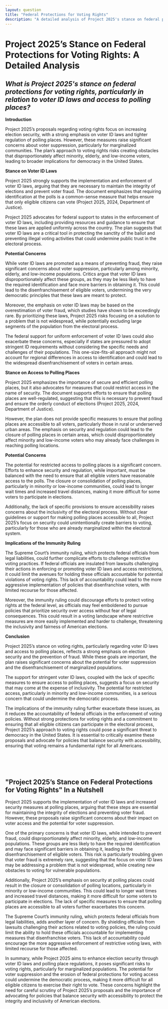 ```yaml
---
layout: question
title: "Federal Protections for Voting Rights"
description: "A detailed analysis of Project 2025's stance on federal protections for voting rights, focusing on voter ID laws and access to polling places."
---
```


# Project 2025’s Stance on Federal Protections for Voting Rights: A Detailed Analysis

## *What is Project 2025's stance on federal protections for voting rights, particularly in relation to voter ID laws and access to polling places?*

**Introduction**

Project 2025’s proposals regarding voting rights focus on increasing election security, with a strong emphasis on voter ID laws and tighter regulation of polling places. However, these measures raise significant concerns about voter suppression, particularly for marginalized communities. The plan’s approach to voting rights risks creating obstacles that disproportionately affect minority, elderly, and low-income voters, leading to broader implications for democracy in the United States.

**Stance on Voter ID Laws**

Project 2025 strongly supports the implementation and enforcement of voter ID laws, arguing that they are necessary to maintain the integrity of elections and prevent voter fraud. The document emphasizes that requiring identification at the polls is a common-sense measure that helps ensure that only eligible citizens can vote (Project 2025, 2024, Department of Justice).

Project 2025 advocates for federal support to states in the enforcement of voter ID laws, including providing resources and guidance to ensure that these laws are applied uniformly across the country. The plan suggests that voter ID laws are a critical tool in protecting the sanctity of the ballot and preventing illegal voting activities that could undermine public trust in the electoral process.

**Potential Concerns**

While voter ID laws are promoted as a means of preventing fraud, they raise significant concerns about voter suppression, particularly among minority, elderly, and low-income populations. Critics argue that voter ID laws disproportionately affect these groups, as they may be less likely to have the required identification and face more barriers in obtaining it. This could lead to the disenfranchisement of eligible voters, undermining the very democratic principles that these laws are meant to protect.

Moreover, the emphasis on voter ID laws may be based on the overestimation of voter fraud, which studies have shown to be exceedingly rare. By prioritizing these laws, Project 2025 risks focusing on a solution to a problem that is not widespread, while potentially excluding large segments of the population from the electoral process.

The federal support for uniform enforcement of voter ID laws could also exacerbate these concerns, especially if states are pressured to adopt stringent ID requirements without considering the specific needs and challenges of their populations. This one-size-fits-all approach might not account for regional differences in access to identification and could lead to the widespread disenfranchisement of voters in certain areas.

**Stance on Access to Polling Places**

Project 2025 emphasizes the importance of secure and efficient polling places, but it also advocates for measures that could restrict access in the name of security. The document supports efforts to ensure that polling places are well-regulated, suggesting that this is necessary to prevent fraud and ensure the orderly conduct of elections (Project 2025, 2024, Department of Justice).

However, the plan does not provide specific measures to ensure that polling places are accessible to all voters, particularly those in rural or underserved urban areas. The emphasis on security and regulation could lead to the closure of polling places in certain areas, which could disproportionately affect minority and low-income voters who may already face challenges in reaching polling locations.

**Potential Concerns**

The potential for restricted access to polling places is a significant concern. Efforts to enhance security and regulation, while important, must be balanced with the need to ensure that all eligible voters have reasonable access to the polls. The closure or consolidation of polling places, particularly in minority or low-income communities, could lead to longer wait times and increased travel distances, making it more difficult for some voters to participate in elections.

Additionally, the lack of specific provisions to ensure accessibility raises concerns about the inclusivity of the electoral process. Without clear guidelines or support for making polling places accessible to all, Project 2025’s focus on security could unintentionally create barriers to voting, particularly for those who are already marginalized within the electoral system.

**Implications of the Immunity Ruling**

The Supreme Court’s immunity ruling, which protects federal officials from legal liabilities, could further complicate efforts to challenge restrictive voting practices. If federal officials are insulated from lawsuits challenging their actions in enforcing or promoting voter ID laws and access restrictions, it could limit the avenues for holding these officials accountable for potential violations of voting rights. This lack of accountability could lead to the more aggressive implementation of policies that disenfranchise voters, with limited recourse for those affected.

Moreover, the immunity ruling could discourage efforts to protect voting rights at the federal level, as officials may feel emboldened to pursue policies that prioritize security over access without fear of legal consequences. This could result in a voting landscape where restrictive measures are more easily implemented and harder to challenge, threatening the inclusivity and fairness of American elections.

**Conclusion**

Project 2025’s stance on voting rights, particularly regarding voter ID laws and access to polling places, reflects a strong emphasis on election security and the prevention of fraud. While these goals are important, the plan raises significant concerns about the potential for voter suppression and the disenfranchisement of marginalized populations.

The support for stringent voter ID laws, coupled with the lack of specific measures to ensure access to polling places, suggests a focus on security that may come at the expense of inclusivity. The potential for restricted access, particularly in minority and low-income communities, is a serious concern that could undermine the democratic process.

The implications of the immunity ruling further exacerbate these issues, as it reduces the accountability of federal officials in the enforcement of voting policies. Without strong protections for voting rights and a commitment to ensuring that all eligible citizens can participate in the electoral process, Project 2025’s approach to voting rights could pose a significant threat to democracy in the United States. It is essential to critically examine these proposals and advocate for policies that balance security with accessibility, ensuring that voting remains a fundamental right for all Americans.

<br><br><br>

## <span id="nutshell">"Project 2025’s Stance on Federal Protections for Voting Rights" In a Nutshell</span>

Project 2025 supports the implementation of voter ID laws and increased security measures at polling places, arguing that these steps are essential for maintaining the integrity of elections and preventing voter fraud. However, these proposals raise significant concerns about their impact on voter access and the potential for voter suppression.

One of the primary concerns is that voter ID laws, while intended to prevent fraud, could disproportionately affect minority, elderly, and low-income populations. These groups are less likely to have the required identification and may face significant barriers in obtaining it, leading to the disenfranchisement of eligible voters. This risk is particularly troubling given that voter fraud is extremely rare, suggesting that the focus on voter ID laws may be addressing a problem that is not widespread, while creating new obstacles to voting for vulnerable populations.

Additionally, Project 2025’s emphasis on security at polling places could result in the closure or consolidation of polling locations, particularly in minority or low-income communities. This could lead to longer wait times and increased travel distances, making it more difficult for some voters to participate in elections. The lack of specific measures to ensure that polling places are accessible to all voters further exacerbates this concern.

The Supreme Court’s immunity ruling, which protects federal officials from legal liabilities, adds another layer of concern. By shielding officials from lawsuits challenging their actions related to voting policies, the ruling could limit the ability to hold these officials accountable for implementing measures that disenfranchise voters. This lack of accountability could encourage the more aggressive enforcement of restrictive voting laws, with limited recourse for those affected.

In summary, while Project 2025 aims to enhance election security through voter ID laws and polling place regulations, it poses significant risks to voting rights, particularly for marginalized populations. The potential for voter suppression and the erosion of federal protections for voting access could undermine the democratic process, making it more difficult for all eligible citizens to exercise their right to vote. These concerns highlight the need for careful scrutiny of Project 2025’s proposals and the importance of advocating for policies that balance security with accessibility to protect the integrity and inclusivity of American elections.
